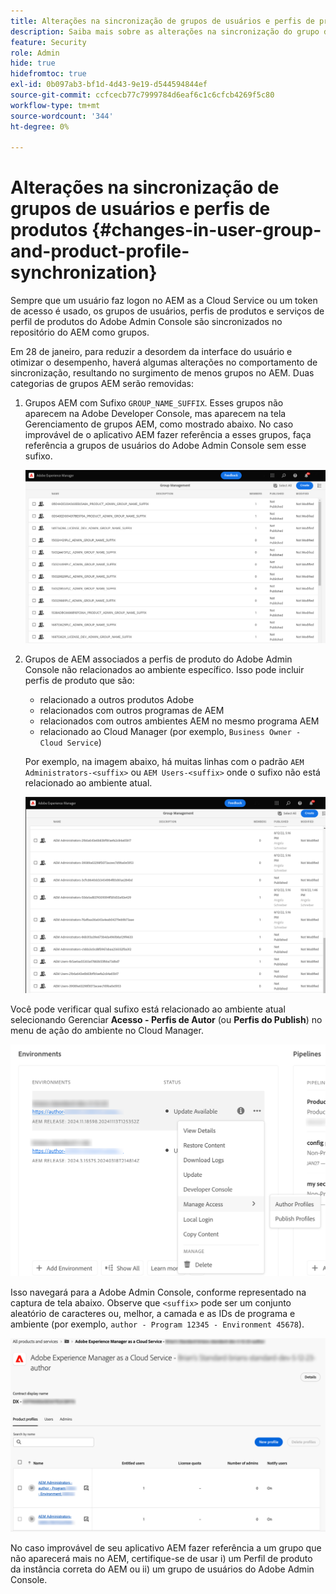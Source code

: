 ```yaml
---
title: Alterações na sincronização de grupos de usuários e perfis de produtos
description: Saiba mais sobre as alterações na sincronização do grupo de usuários e do perfil de produto que chegam ao AEM as a Cloud Service
feature: Security
role: Admin
hide: true
hidefromtoc: true
exl-id: 0b097ab3-bf1d-4d43-9e19-d544594844ef
source-git-commit: ccfcecb77c7999784d6eaf6c1c6cfcb4269f5c80
workflow-type: tm+mt
source-wordcount: '344'
ht-degree: 0%

---
```


# Alterações na sincronização de grupos de usuários e perfis de produtos {#changes-in-user-group-and-product-profile-synchronization}

Sempre que um usuário faz logon no AEM as a Cloud Service ou um token de acesso é usado, os grupos de usuários, perfis de produtos e serviços de perfil de produtos do Adobe Admin Console são sincronizados no repositório do AEM como grupos.

Em 28 de janeiro, para reduzir a desordem da interface do usuário e otimizar o desempenho, haverá algumas alterações no comportamento de sincronização, resultando no surgimento de menos grupos no AEM. Duas categorias de grupos AEM serão removidas:

1. Grupos AEM com Sufixo `GROUP_NAME_SUFFIX`. Esses grupos não aparecem na Adobe Developer Console, mas aparecem na tela Gerenciamento de grupos AEM, como mostrado abaixo. No caso improvável de o aplicativo AEM fazer referência a esses grupos, faça referência a grupos de usuários do Adobe Admin Console sem esse sufixo.

   ![Grupos removidos 1](/help/security/assets/removed-groups-1.png)

1. Grupos de AEM associados a perfis de produto do Adobe Admin Console não relacionados ao ambiente específico. Isso pode incluir perfis de produto que são:

   * relacionado a outros produtos Adobe
   * relacionados com outros programas de AEM
   * relacionados com outros ambientes AEM no mesmo programa AEM
   * relacionado ao Cloud Manager (por exemplo, `Business Owner - Cloud Service`)

   Por exemplo, na imagem abaixo, há muitas linhas com o padrão `AEM Administrators-<suffix>` ou `AEM Users-<suffix>` onde o sufixo não está relacionado ao ambiente atual.

   ![Grupos removidos 2](/help/security/assets/removed-groups-2.png)

Você pode verificar qual sufixo está relacionado ao ambiente atual selecionando Gerenciar **Acesso - Perfis de Autor** (ou **Perfis do Publish**) no menu de ação do ambiente no Cloud Manager.

![Verificar sufixos](/help/security/assets/suffix-check.png)

Isso navegará para a Adobe Admin Console, conforme representado na captura de tela abaixo. Observe que `<suffix>` pode ser um conjunto aleatório de caracteres ou, melhor, a camada e as IDs de programa e ambiente (por exemplo, `author - Program 12345 - Environment 45678`).

![Sufixos no Admin Console](/help/security/assets/admin-console-profile-suffixes.png)

No caso improvável de seu aplicativo AEM fazer referência a um grupo que não aparecerá mais no AEM, certifique-se de usar i) um Perfil de produto da instância correta do AEM ou ii) um grupo de usuários do Adobe Admin Console.

